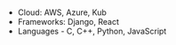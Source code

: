 # 
- Cloud: AWS, Azure, Kub
- Frameworks: Django, React
- Languages - C, C++, Python, JavaScript

<!---
ChristianGobin/ChristianGobin is a ✨ special ✨ repository because its `README.md` (this file) appears on your GitHub profile.
You can click the Preview link to take a look at your changes.
--->
